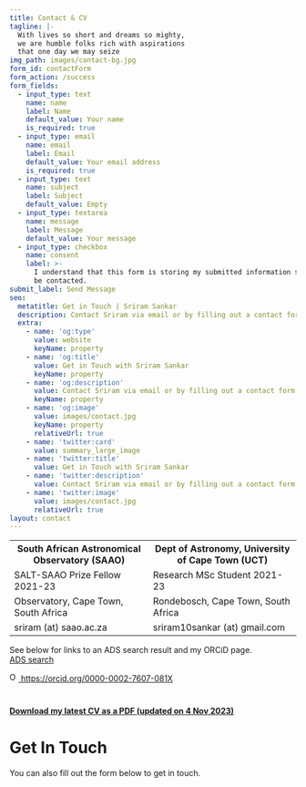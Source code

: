 ```yaml
---
title: Contact & CV
tagline: |-
  With lives so short and dreams so mighty,
  we are humble folks rich with aspirations
  that one day we may seize
img_path: images/contact-bg.jpg
form_id: contactForm
form_action: /success
form_fields:
  - input_type: text
    name: name
    label: Name
    default_value: Your name
    is_required: true
  - input_type: email
    name: email
    label: Email
    default_value: Your email address
    is_required: true
  - input_type: text
    name: subject
    label: Subject
    default_value: Empty
  - input_type: textarea
    name: message
    label: Message
    default_value: Your message
  - input_type: checkbox
    name: consent
    label: >-
      I understand that this form is storing my submitted information so I can
      be contacted.
submit_label: Send Message
seo:
  metatitle: Get in Touch | Sriram Sankar
  description: Contact Sriram via email or by filling out a contact form. 
  extra:
    - name: 'og:type'
      value: website
      keyName: property
    - name: 'og:title'
      value: Get in Touch with Sriram Sankar
      keyName: property
    - name: 'og:description'
      value: Contact Sriram via email or by filling out a contact form.
      keyName: property
    - name: 'og:image'
      value: images/contact.jpg
      keyName: property
      relativeUrl: true
    - name: 'twitter:card'
      value: summary_large_image
    - name: 'twitter:title'
      value: Get in Touch with Sriram Sankar
    - name: 'twitter:description'
      value: Contact Sriram via email or by filling out a contact form.
    - name: 'twitter:image'
      value: images/contact.jpg
      relativeUrl: true
layout: contact
---
```


<table>
  <tr>
    <th>South African Astronomical Observatory (SAAO)</th>
    <th>Dept of Astronomy, University of Cape Town (UCT)</th>
  </tr>
  <tr>
    <td>SALT-SAAO Prize Fellow 2021-23</td>
    <td>Research MSc Student 2021-23</td>
  </tr>
  <tr>
    <td>Observatory, Cape Town, South Africa</td>
    <td>Rondebosch, Cape Town, South Africa</td>
  </tr>
  <tr>
    <td>sriram (at) saao.ac.za</td>
    <td>sriram10sankar (at) gmail.com</td>   
  </tr>
</table>

See below for links to an ADS search result and my ORCiD page.    
[ADS search](https://ui.adsabs.harvard.edu/search/q=docs(29fedbfddfa601303a88e5815bb403a0)&sort=date%20desc%2C%20bibcode%20desc&p_=0)
<div style="padding-bottom:20px;">
  <div>
    <a href=" https://orcid.org/0000-0002-7607-081X ">
      <img alt="ORCID logo" src="https://info.orcid.org/wp-content/uploads/2019/11/orcid_16x16.png" width="16" height="16" />
      https://orcid.org/0000-0002-7607-081X 
    </a>
  </div>
</div>

#### [Download my latest CV as a PDF (updated on 4 Nov 2023)](/ssankar_Nov2023_cv.pdf)

# Get In Touch

<p>
You can also fill out the form below to get in touch.
</p>